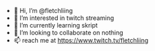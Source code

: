 - 👋 Hi, I’m @fletchliing
- 👀 I’m interested in twitch streaming
- 🌱 I’m currently learning skript
- 💞️ I’m looking to collaborate on nothing
- 📫 reach me at https://www.twitch.tv/fletchliing

<!---
fletchliing/fletchliing is a ✨ special ✨ repository because its `README.md` (this file) appears on your GitHub profile.
You can click the Preview link to take a look at your changes.
--->
